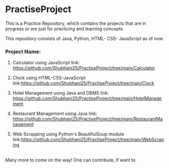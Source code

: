 # PractiseProject

This is a Practice Repository, which contains the projects that are in progress or are just for practicing and learning concepts. <br>



This repository consists of Java, Python, HTML- CSS- JavaScript as of now. <br>

### Project Name:

1. Calculator using JavaScript link: https://github.com/Shubhani25/PractiseProject/tree/main/Calculator

2. Clock using HTML-CSS-JavaScript link:https://github.com/Shubhani25/PractiseProject/tree/main/Clock

3. Hotel Management using Java and DBMS link: https://github.com/Shubhani25/PractiseProject/tree/main/HotelManagement

4. Restaurant Management using Java link: https://github.com/Shubhani25/PractiseProject/tree/main/RestaurantManagement

5. Web Scrapping using Python's BeautifulSoup module link:https://github.com/Shubhani25/PractiseProject/tree/main/WebScraping

<br>
Many more to come on the way!
One can contribute, if want to.
